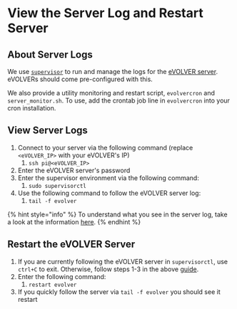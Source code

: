 # View the Server Log and Restart Server

## About Server Logs

We use [`supervisor`](http://supervisord.org/running.html) to run and manage the logs for the [eVOLVER server](../software/server-raspberry-pi/). eVOLVERs should come pre-configured with this.

We also provide a utility monitoring and restart script, `evolvercron` and `server_monitor.sh`. To use, add the crontab job line in `evolvercron` into your cron installation.

## View Server Logs

1. Connect to your server via the following command (replace `<eVOLVER_IP>` with your eVOLVER's IP)
   1. `ssh pi@<eVOLVER_IP>`
2. Enter the eVOLVER server's password
3. Enter the supervisor environment via the following command:
   1. `sudo supervisorctl`
4. Use the following command to follow the eVOLVER server log:
   1. `tail -f evolver`

{% hint style="info" %}
To understand what you see in the server log, take a look at the information [here](../software/server-raspberry-pi/#serial-message-structure).
{% endhint %}

## Restart the eVOLVER Server

1. If you are currently following the eVOLVER server in `supervisorctl`, use `ctrl+C` to exit. Otherwise, follow steps 1-3 in the above [guide](view-the-server-log-and-restart-server.md#view-server-logs).
2. Enter the following command:
   1. `restart evolver`
3. If you quickly follow the server via `tail -f evolver` you should see it restart
